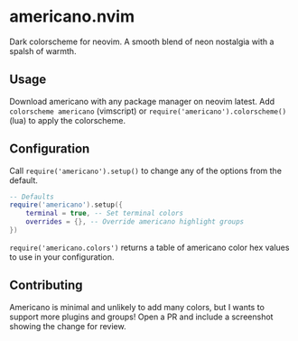 # americano.nvim

Dark colorscheme for neovim. A smooth blend of neon nostalgia with a spalsh of warmth.

## Usage

Download americano with any package manager on neovim latest.
Add `colorscheme americano` (vimscript) or `require('americano').colorscheme()` (lua) to apply the colorscheme.

## Configuration

Call `require('americano').setup()` to change any of the options from the default.

```lua
-- Defaults
require('americano').setup({
    terminal = true, -- Set terminal colors
    overrides = {}, -- Override americano highlight groups
})
```

`require('americano.colors')` returns a table of americano color hex values to use in your configuration.

## Contributing

Americano is minimal and unlikely to add many colors, but I wants to support more plugins and groups! 
Open a PR and include a screenshot showing the change for review. 
